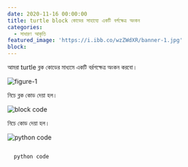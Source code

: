 ```yaml
---
date: 2020-11-16 00:00:00
title: turtle block কোডের সাহায্যে একটি বর্গক্ষেত্র অংকন
categories:
  - সাধারণ আকৃতি
featured_image: 'https://i.ibb.co/wzZWdXR/banner-1.jpg'
block:
---
```


আমরা turtle ব্লক কোডের মাধ্যমে একটি বর্রগক্ষেত্র অংকন করবো।

![figure-1](https://i.ibb.co/wzZWdXR/banner-1.jpg)

নিচে  ব্লক কোড দেয়া হল।

![block code](https://i.ibb.co/nC2vtnr/figure-1.jpg)

নিচে  কোড দেয়া হল।

![python code](https://i.ibb.co/nC2vtnr/figure-1.jpg)

```python

  python code

```